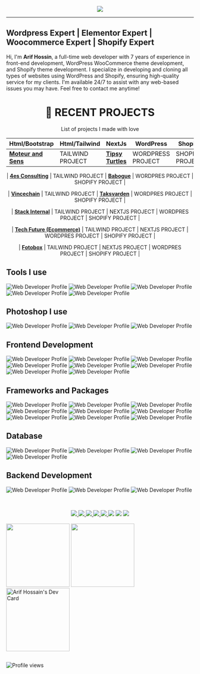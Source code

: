 <p align="center">
  <a href="https://webdeveloperarif">
    <img src="banner-3.jpg">
  </a>
</p>

---

## Wordpress Expert | Elementor Expert | Woocommerce Expert | Shopify Expert

Hi, I'm **Arif Hossin**, a full-time web developer with 7 years of experience in front-end development, WordPress WooCommerce theme development, and Shopify theme development. I specialize in developing and cloning all types of websites using WordPress and Shopify, ensuring high-quality service for my clients. I'm available 24/7 to assist with any web-based issues you may have. Feel free to contact me anytime!

<div align="center">

# 🚀 **RECENT PROJECTS**

List of projects I made with love

| Html/Bootstrap | Html/Tailwind | NextJs | WordPress | Shopify |
| --- | --- | --- | --- | --- |
| <a target="_blank" href="https://moteur.netlify.app/"><b>Moteur and Sens</b></a> | TAILWIND PROJECT | <a target="_blank" href="https://tipsy-turtles.netlify.app/"><b>Tipsy Turtles</b></a> | WORDPRESS PROJECT | SHOPIFY PROJECT |

| <a target="_blank" href="https://4es-consulting.netlify.app/"><b>4es Consulting</b></a> | TAILWIND PROJECT | <a target="_blank" href="https://webdevarif-babogue.netlify.app/"><b>Babogue</b></a> | WORDPRES PROJECT | SHOPIFY PROJECT |

| <a target="_blank" href="https://vincechain.netlify.app/"><b>Vincechain</b></a> | TAILWIND PROJECT | <a target="_blank" href="https://webdevarif-taksvarden.netlify.app/"><b>Taksvarden</b></a> | WORDPRES PROJECT | SHOPIFY PROJECT |

| <a target="_blank" href="https://stack-internal.netlify.app/"><b>Stack Internal</b></a> | TAILWIND PROJECT | NEXTJS PROJECT | WORDPRES PROJECT | SHOPIFY PROJECT |

| <a target="_blank" href="https://tech-future.netlify.app/"><b>Tech Future (Ecommerce)</b></a> | TAILWIND PROJECT | NEXTJS PROJECT | WORDPRES PROJECT | SHOPIFY PROJECT |

| <a target="_blank" href="https://foto-box.netlify.app/"><b>Fotobox</b></a> | TAILWIND PROJECT | NEXTJS PROJECT | WORDPRES PROJECT | SHOPIFY PROJECT |

</div>



## Tools I use

<p>
  <img src="./assets/tools/vscode.svg" alt="Web Developer Profile" />
  <img src="./assets/tools/postman.svg" alt="Web Developer Profile" />
  <img src="./assets/tools/github.svg" alt="Web Developer Profile" />
  <img src="./assets/tools/git.svg" alt="Web Developer Profile" />
  <img src="./assets/tools/gitlab.svg" alt="Web Developer Profile" />
</p>

## Photoshop I use
<p>
  <img src="./assets/photoshop/figma.svg" alt="Web Developer Profile" />
  <img src="./assets/photoshop/adobe-photoshop.svg" alt="Web Developer Profile" />
  <img src="./assets/photoshop/adobe-xd.svg" alt="Web Developer Profile" />
</p>

## Frontend Development
<p>
  <img src="./assets/frontend/html.svg" alt="Web Developer Profile" />
  <img src="./assets/frontend/css.svg" alt="Web Developer Profile" />
  <img src="./assets/frontend/sass.svg" alt="Web Developer Profile" />
  <img src="./assets/frontend/javascript.svg" alt="Web Developer Profile" />
  <img src="./assets/frontend/react.svg" alt="Web Developer Profile" />
  <img src="./assets/frontend/nextjs.svg" alt="Web Developer Profile" />
  <img src="./assets/frontend/typescript.svg" alt="Web Developer Profile" />
  <img src="./assets/frontend/vite.svg" alt="Web Developer Profile" />
</p>

## Frameworks and Packages
<p>
  <img src="./assets/packages/npm.svg" alt="Web Developer Profile" />
  <img src="./assets/packages/styled-components.svg" alt="Web Developer Profile" />
  <img src="./assets/packages/nodemon.svg" alt="Web Developer Profile" />
  <img src="./assets/packages/yarn.svg" alt="Web Developer Profile" />
  <img src="./assets/packages/webpack.svg" alt="Web Developer Profile" />
  <img src="./assets/packages/prisma.svg" alt="Web Developer Profile" />
  <img src="./assets/packages/jwt.svg" alt="Web Developer Profile" />
  <img src="./assets/packages/graphql.svg" alt="Web Developer Profile" />
  <img src="./assets/packages/redux.svg" alt="Web Developer Profile" />
</p>

## Database
<p>
  <img src="./assets/database/postgresql.svg" alt="Web Developer Profile" />
  <img src="./assets/database/mongodb.svg" alt="Web Developer Profile" />
  <img src="./assets/database/mysql.svg" alt="Web Developer Profile" />
  <img src="./assets/database/sqlite.svg" alt="Web Developer Profile" />
</p>


## Backend Development
<p>
  <img src="./assets/backend/wordpress.svg" alt="Web Developer Profile" />
  <img src="./assets/backend/django.svg" alt="Web Developer Profile" />
  <img src="./assets/backend/nodejs.svg" alt="Web Developer Profile" />
</p>


##

<br />

<div align="center"> 
 	<a target="_blank" href = "mailto:arif@digitalfarmers.co">
      <img src="https://img.shields.io/badge/-Email-%23333?style=for-the-badge&logo=gmail&logoColor=white" target="_blank">
  </a>
  <a target="_blank" href="https://www.linkedin.com/in/webdevarif/" target="_blank">
    <img src="https://img.shields.io/badge/-LinkedIn-%230077B5?style=for-the-badge&logo=linkedin&logoColor=white" target="_blank">
  </a>
 <a target="_blank" href = "https://discord.com/channels/Web Developer Arif#3762" target="_blank">
  <img src= "https://img.shields.io/badge/Discord-5865F2?style=for-the-badge&logo=discord&logoColor=white"> 
 </a>
 <a target="_blank" href = "https://youtube.com/@WebDeveloperArif" target="_blank">
  <img src= "https://img.shields.io/badge/youtube-FF0000?style=for-the-badge&logo=youtube&logoColor=white"> 
 </a>
 <a target="_blank" href = "https://twitter.com/webdevarif" target="_blank">
  <img src= "https://img.shields.io/badge/Twitter-1DA1F2?style=for-the-badge&logo=twitter&logoColor=white"> 
 </a>
  <a href="https://wa.me/08801857323271?text=https://wa.me/08801857323271?text=Hi!%20I%20found%20you%20from%20Github%20Profile."><img src="https://img.shields.io/badge/whatsapp-25D366?&style=for-the-badge&logo=whatsapp&logoColor=white"/></a>
  <a target="_blank" href="https://wa.me/#?text=vk0x65?">
    <img src="https://img.shields.io/badge/skype-00A5EA?&style=for-the-badge&logo=skype&logoColor=white"/></a>
  <a target="_blank" href="https://github.com/webdevarif/webdevarif/blob/main/Ask/README.md">
    <img src="https://img.shields.io/badge/Ask%20me-anything-1abc9c.svg?style=for-the-badge">
    </a>
</div>

<br />

<div style="display: flex, flex-direction: row, color: rgb(255, 196, 0), " justify-content= "space-around" backgroundColor= "white">
  <img height="170em" src= "https://github-readme-stats.vercel.app/api?username=webdevarif" />
  <img height="170em" src="https://github-readme-stats.vercel.app/api/top-langs/?username=webdevarif&layout=compact&langs_count=7&theme=white" />
  
<a href="https://app.daily.dev/arifcpam" target="_blank">
<img width="170em" src="https://api.daily.dev/devcards/4525031d920e4981af7413fbb5da4092.png?r=wkl" alt="Arif Hossain's Dev Card"/></a>
</div>

##
<img src="https://gpvc.arturio.dev/webdevarif" alt="Profile views"/>

<!-- Proudly created with GPRM ( https://gprm.itsvg.in ) -->